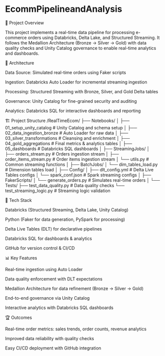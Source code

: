 # EcommPipelineandAnalysis


📌 Project Overview

This project implements a real-time data pipeline for processing e-commerce orders using Databricks, Delta Lake, and Structured Streaming.
It follows the Medallion Architecture (Bronze → Silver → Gold) with data quality checks and Unity Catalog governance to enable real-time analytics and dashboards.

🚀 Architecture

Data Source: Simulated real-time orders using Faker scripts

Ingestion: Databricks Auto Loader for incremental streaming ingestion

Processing: Structured Streaming with Bronze, Silver, and Gold Delta tables

Governance: Unity Catalog for fine-grained security and auditing

Analytics: Databricks SQL for interactive dashboards and reporting

🏗️ Project Structure
/RealTimeEcom/
    ├── Notebooks/
    │   ├── 01_setup_unity_catalog       # Unity Catalog and schema setup
    │   ├── 02_data_ingestion_bronze      # Auto Loader for raw data
    │   ├── 03_silver_transformations     # Cleansing and enrichment
    │   ├── 04_gold_aggregations          # Final metrics & analytics tables
    │   ├── 05_dashboards                 # Databricks SQL dashboards
    │
    ├── StreamingJobs/
    │   ├── orders_stream.py              # Orders ingestion stream
    │   ├── order_items_stream.py         # Order items ingestion stream
    │   └── utils.py                      # Common streaming functions
    │
    ├── BatchJobs/
    │   └── dim_tables_load.py            # Dimension tables load
    │
    ├── Config/
    │   ├── dlt_config.yml                # Delta Live Tables configs
    │   └── spark_conf.json               # Spark streaming configs
    │
    ├── FakerScripts/
    │   └── generate_orders.py            # Simulates real-time orders
    │
    └── Tests/
        ├── test_data_quality.py          # Data quality checks
        └── test_streaming_logic.py       # Streaming logic validation

🧰 Tech Stack

Databricks (Structured Streaming, Delta Lake, Unity Catalog)

Python (Faker for data generation, PySpark for processing)

Delta Live Tables (DLT) for declarative pipelines

Databricks SQL for dashboards & analytics

GitHub for version control & CI/CD

📊 Key Features

Real-time ingestion using Auto Loader

Data quality enforcement with DLT expectations

Medallion Architecture for data refinement (Bronze → Silver → Gold)

End-to-end governance via Unity Catalog

Interactive analytics with Databricks SQL dashboards

🏆 Outcomes

Real-time order metrics: sales trends, order counts, revenue analytics

Improved data reliability with quality checks

Easy CI/CD deployment with GitHub integration
